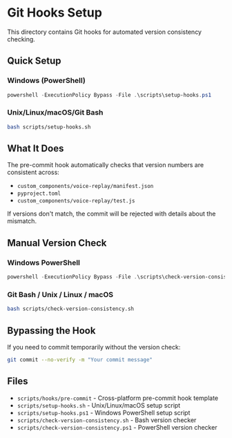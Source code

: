 # Git Hooks Setup

This directory contains Git hooks for automated version consistency checking.

## Quick Setup

### Windows (PowerShell)
```powershell
powershell -ExecutionPolicy Bypass -File .\scripts\setup-hooks.ps1
```

### Unix/Linux/macOS/Git Bash
```bash
bash scripts/setup-hooks.sh
```

## What It Does

The pre-commit hook automatically checks that version numbers are consistent across:
- `custom_components/voice-replay/manifest.json`
- `pyproject.toml` 
- `custom_components/voice-replay/test.js`

If versions don't match, the commit will be rejected with details about the mismatch.

## Manual Version Check

### Windows PowerShell
```powershell
powershell -ExecutionPolicy Bypass -File .\scripts\check-version-consistency.ps1
```

### Git Bash / Unix / Linux / macOS
```bash
bash scripts/check-version-consistency.sh
```

## Bypassing the Hook

If you need to commit temporarily without the version check:
```bash
git commit --no-verify -m "Your commit message"
```

## Files

- `scripts/hooks/pre-commit` - Cross-platform pre-commit hook template
- `scripts/setup-hooks.sh` - Unix/Linux/macOS setup script  
- `scripts/setup-hooks.ps1` - Windows PowerShell setup script
- `scripts/check-version-consistency.sh` - Bash version checker
- `scripts/check-version-consistency.ps1` - PowerShell version checker